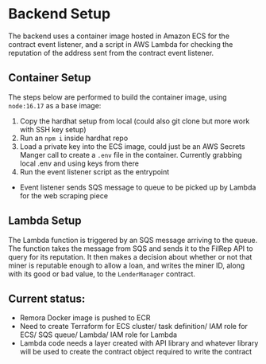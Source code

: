 # Backend Setup
The backend uses a container image hosted in Amazon ECS for the contract event listener, and a script in AWS Lambda for checking the reputation of the address sent from the contract event listener. 

## Container Setup
The steps below are performed to build the container image, using `node:16.17` as a base image:
1. Copy the hardhat setup from local (could also git clone but more work with SSH key setup)
2. Run an `npm i` inside hardhat repo
3. Load a private key into the ECS image, could just be an AWS Secrets Manger call to create a `.env` file in the container. Currently grabbing local .env and using keys from there
4. Run the event listener script as the entrypoint 
- Event listener sends SQS message to queue to be picked up by Lambda for the web scraping piece

## Lambda Setup
The Lambda function is triggered by an SQS message arriving to the queue. The function takes the message from SQS and sends it to the FilRep API to query for its reputation. It then makes a decision about whether or not that miner is reputable enough to allow a loan, and writes the miner ID, along with its good or bad value,  to the `LenderManager` contract. 


## Current status: 
- Remora Docker image is pushed to ECR
- Need to create Terraform for ECS cluster/ task definition/ IAM role for ECS/ SQS queue/ Lambda/ IAM role for Lambda 
- Lambda code needs a layer created with API library and whatever library will be used to create the contract object required to write the contract 


